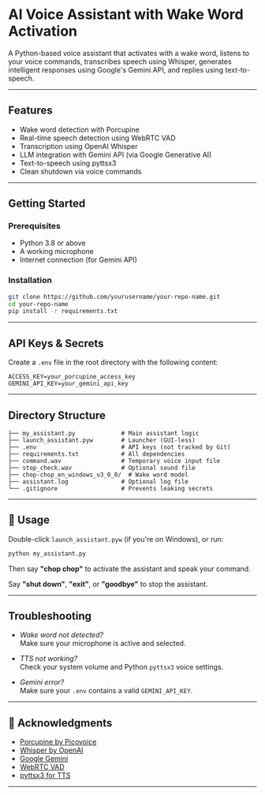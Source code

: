 
# AI Voice Assistant with Wake Word Activation

A Python-based voice assistant that activates with a wake word, listens to your voice commands, transcribes speech using Whisper, generates intelligent responses using Google's Gemini API, and replies using text-to-speech.

---

## Features

- Wake word detection with Porcupine
- Real-time speech detection using WebRTC VAD
- Transcription using OpenAI Whisper
- LLM integration with Gemini API (via Google Generative AI)
- Text-to-speech using pyttsx3
- Clean shutdown via voice commands

---

## Getting Started

### Prerequisites

- Python 3.8 or above
- A working microphone
- Internet connection (for Gemini API)

### Installation

```bash
git clone https://github.com/yourusername/your-repo-name.git
cd your-repo-name
pip install -r requirements.txt
```

---

## API Keys & Secrets

Create a `.env` file in the root directory with the following content:

```
ACCESS_KEY=your_porcupine_access_key
GEMINI_API_KEY=your_gemini_api_key
```


---

## Directory Structure

```
├── my_assistant.py             # Main assistant logic
├── launch_assistant.pyw        # Launcher (GUI-less)
├── .env                        # API keys (not tracked by Git)
├── requirements.txt            # All dependencies
├── command.wav                 # Temporary voice input file
├── stop_check.wav              # Optional sound file
├── chop-chop_en_windows_v3_0_0/  # Wake word model
├── assistant.log               # Optional log file
└── .gitignore                  # Prevents leaking secrets
```

---

## 🧪 Usage

Double-click `launch_assistant.pyw` (if you're on Windows), or run:

```bash
python my_assistant.py
```

Then say **"chop chop"** to activate the assistant and speak your command.

Say **"shut down"**, **"exit"**, or **"goodbye"** to stop the assistant.

---

## Troubleshooting

- *Wake word not detected?*  
  Make sure your microphone is active and selected.

- *TTS not working?*  
  Check your system volume and Python `pyttsx3` voice settings.

- *Gemini error?*  
  Make sure your `.env` contains a valid `GEMINI_API_KEY`.

---

## 🙌 Acknowledgments

- [Porcupine by Picovoice](https://picovoice.ai/)
- [Whisper by OpenAI](https://github.com/openai/whisper)
- [Google Gemini](https://ai.google.dev/)
- [WebRTC VAD](https://github.com/wiseman/py-webrtcvad)
- [pyttsx3 for TTS](https://pyttsx3.readthedocs.io/en/latest/)

---



